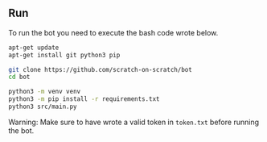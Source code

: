 ## Run
To run the bot you need to execute the bash code wrote below.
```sh
apt-get update
apt-get install git python3 pip

git clone https://github.com/scratch-on-scratch/bot 
cd bot

python3 -m venv venv
python3 -m pip install -r requirements.txt
python3 src/main.py
```
Warning: Make sure to have wrote a valid token in `token.txt` before running the bot.
